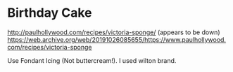 # Birthday Cake

http://paulhollywood.com/recipes/victoria-sponge/ (appears to be down)
https://web.archive.org/web/20191026085655/https://www.paulhollywood.com/recipes/victoria-sponge

Use Fondant Icing (Not buttercream!). I used wilton brand.
